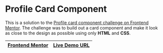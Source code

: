 # Profile Card Component

This is a solution to the [Profile card component challenge on Frontend Mentor](https://www.frontendmentor.io/challenges/profile-card-component-cfArpWshJ). The challenge was to build out a card component and make it look as close to the design as possible using only **HTML** and **CSS**.

| [Frontend Mentor](https://www.frontendmentor.io/solutions/profile-card-component-CXMKJ002hw) | [Live Demo URL](https://ionstici.github.io/profile-card-component) |
| -------------------------------------------------------------------------------------------- | ------------------------------------------------------------------ |
